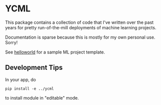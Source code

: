 # YCML

This package contains a collection of code that I've written over the past years for pretty run-of-the-mill deployments of machine learning projects.

Documentation is sparse because this is mostly for my own personal use. Sorry!

See [helloworld](helloworld) for a sample ML project template.

## Development Tips

In your app, do
```
pip install -e ../ycml
```
to install module in "editable" mode.

